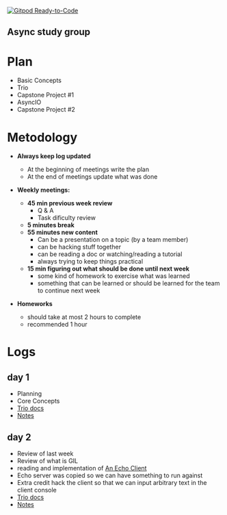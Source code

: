 [![Gitpod Ready-to-Code](https://img.shields.io/badge/Gitpod-Ready--to--Code-blue?logo=gitpod)](https://gitpod.io/#https://github.com/jlugao/async-studies) 

Async study group
-------------------------------

# Plan
- Basic Concepts
- Trio
- Capstone Project #1
- AsyncIO
- Capstone Project #2

# Metodology

- __Always keep log updated__
  - At the beginning of meetings write the plan
  - At the end of meetings update what was done

- __Weekly meetings:__
  - __45 min previous week review__
    - Q & A
    - Task dificulty review
  - __5 minutes break__
  - __55 minutes new content__
    - Can be a presentation on a topic (by a team member)
    - can be hacking stuff together
    - can be reading a doc or watching/reading a tutorial
    - always trying to keep things practical
  - __15 min figuring out what should be done until next week__
    - some kind of homework to exercise what was learned
    - something that can be learned or should be learned for the team to continue next week

- __Homeworks__
  - should take at most 2 hours to complete
  - recommended 1 hour


# Logs

## day 1

- Planning
- Core Concepts
- [Trio docs](https://trio.readthedocs.io/en/stable/)
- [Notes](./week_1/README.md)

## day 2

- Review of last week
- Review of what is GIL
- reading and implementation of [An Echo Client](https://trio.readthedocs.io/en/stable/tutorial.html#an-echo-client)
- Echo server was copied so we can have something to run against
- Extra credit hack the client so that we can input arbitrary text in the client console
- [Trio docs](https://trio.readthedocs.io/en/stable/)
- [Notes](./week_2/README.md)